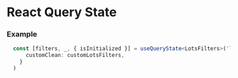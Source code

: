 # React Query State


### Example
```typescript
  const [filters, _, { isInitialized }] = useQueryState<LotsFilters>('lotsFilters', { // eslint-disable-line
      customClean: customLotsFilters,
    }
  )
```
